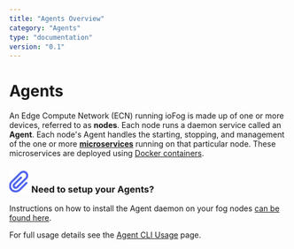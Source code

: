 ```yaml
---
title: "Agents Overview"
category: "Agents"
type: "documentation"
version: "0.1"
---
```


# Agents
An Edge Compute Network (ECN) running ioFog is made up of one or more devices, referred to as **nodes**. Each node runs a daemon service called an **Agent**. Each node's Agent handles the starting, stopping, and management of the one or more [**microservices**](microservices-overview) running on that particular node. These microservices are deployed using [Docker containers](https://docs.docker.com/engine/docker-overview/#the-docker-platform).

<aside class="notifications note">
  <h3><img src="/images/icos/ico-node.svg" alt=""> Need to setup your Agents?</h3>
  <p>Instructions on how to install the Agent daemon on your fog nodes <a href="setup-your-agents">can be found here</a>.</p>
</aside>

For full usage details see the [Agent CLI Usage](agent-cli-usage) page.
